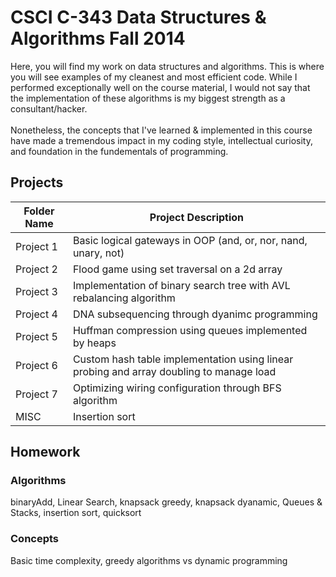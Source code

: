 CSCI C-343 Data Structures & Algorithms Fall 2014
============
Here, you will find my work on data structures and algorithms. This is where you will see examples of my cleanest and most efficient code. While I performed exceptionally well on the course material, I would not say that the implementation of these algorithms is my biggest strength as a consultant/hacker. 
<br/><br/>
Nonetheless, the concepts that I've learned & implemented in this course have made a tremendous impact in my coding style, intellectual curiosity, and foundation in the fundementals of programming. 

Projects
--------------- 
Folder Name  | Project Description
------------- | ------------- 
Project 1  | Basic logical gateways in OOP (and, or, nor, nand, unary, not)
Project 2  | Flood game using set traversal on a 2d array
Project 3  | Implementation of binary search tree  with AVL rebalancing algorithm
Project 4  | DNA subsequencing through dyanimc programming
Project 5  | Huffman compression using queues implemented by heaps
Project 6  | Custom hash table implementation using linear probing and array doubling to manage load
Project 7  | Optimizing wiring configuration through BFS algorithm
MISC | Insertion sort

Homework
--------------- 
### Algorithms ###
binaryAdd, Linear Search, knapsack greedy, knapsack dyanamic, Queues & Stacks, insertion sort, quicksort

### Concepts ###
Basic time complexity, greedy algorithms vs dynamic programming

